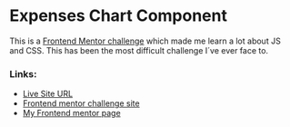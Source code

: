 # Expenses Chart Component #
This is a [Frontend Mentor challenge](https://www.frontendmentor.io/home) which made me learn a lot about JS and CSS. This has been the most difficult challenge I´ve ever face to.
### Links: ###
- [Live Site URL](https://joaquinrodfer.github.io/Expenses-Chart-Component/)
- [Frontend mentor challenge site](https://www.frontendmentor.io/challenges/expenses-chart-component-e7yJBUdjwt)
- [My Frontend mentor page](https://www.frontendmentor.io/profile/joaquinrftech)